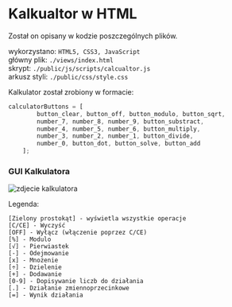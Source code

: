 # Kalkualtor w HTML
Został on opisany w kodzie poszczególnych plików.

wykorzystano: `HTML5, CSS3, JavaScript`<br/>
główny plik: `./views/index.html`<br/>
skrypt: `./public/js/scripts/calcualtor.js`<br/>
arkusz styli: `./public/css/style.css`

Kalkulator został zrobiony w formacie:
```js
calculatorButtons = [
        button_clear, button_off, button_modulo, button_sqrt,
        number_7, number_8, number_9, button_substract,
        number_4, number_5, number_6, button_multiply,
        number_3, number_2, number_1, button_divide,
        number_0, button_dot, button_solve, button_add
    ];
```

### GUI Kalkulatora
![zdjecie kalkulatora](/screenshots/img1.png)

Legenda:
```
[Zielony prostokąt] - wyświetla wszystkie operacje
[C/CE] - Wyczyść
[OFF] - Wyłącz (włączenie poprzez C/CE)
[%] - Modulo
[√] - Pierwiastek
[-] - Odejmowanie
[x] - Mnożenie
[÷] - Dzielenie
[+] - Dodawanie
[0-9] - Dopisywanie liczb do działania
[.] - Działanie zmiennoprzecinkowe
[=] - Wynik działania
```